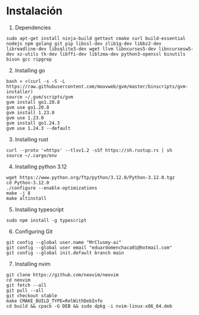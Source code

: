 # Instalación 
1. Dependencies
```
sudo apt-get install ninja-build gettext cmake curl build-essential nodejs npm golang git pip libssl-dev zlib1g-dev libbz2-dev libreadline-dev libsqlite3-dev wget llvm libncurses5-dev libncursesw5-dev xz-utils tk-dev libffi-dev liblzma-dev python3-openssl binutils bison gcc ripgrep
```
2. Installing go
```
bash < <(curl -s -S -L https://raw.githubusercontent.com/moovweb/gvm/master/binscripts/gvm-installer)
source ~/.gvm/scripts/gvm
gvm install go1.20.8
gvm use go1.20.8
gvm install 1.23.0
gvm use 1.23.0
gvm install go1.24.3
gvm use 1.24.3 --default
```
3. Installing rust
```
curl --proto '=https' --tlsv1.2 -sSf https://sh.rustup.rs | sh
source ~/.cargo/env
```
4. Installing python 3.12
```
wget https://www.python.org/ftp/python/3.12.0/Python-3.12.0.tgz
cd Python-3.12.0
./configure --enable-optimizations
make -j 8
make altinstall
```
5. Installing typescript
```
sudo npm install -g typescript
```
6. Configuring Git
```
git config --global user.name "MrClusmy-ai"
git config --global user email "eduardomenchaca01@hotmail.com"
git config --global init.default branch main
```
7. Installing nvim
```
git clone https://github.com/neovim/neovim
cd neovim
git fetch --all
git pull --all
git checkout stable
make CMAKE_BUILD_TYPE=RelWithDebInfo
cd build && cpack -G DEB && sudo dpkg -i nvim-linux-x86_64.deb
```
